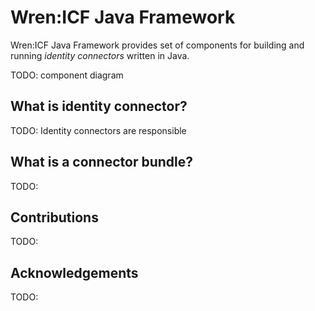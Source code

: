 # Wren:ICF Java Framework

Wren:ICF Java Framework provides set of components for building and running
_identity connectors_ written in Java.

TODO: component diagram


## What is identity connector?

TODO: Identity connectors are responsible


## What is a connector bundle?

TODO: 


## Contributions

TODO:


## Acknowledgements

TODO:
